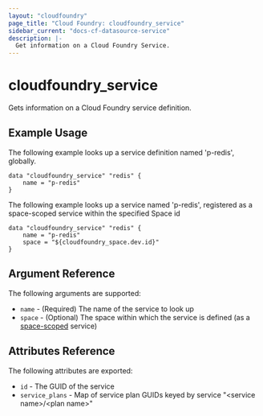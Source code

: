 ```yaml
---
layout: "cloudfoundry"
page_title: "Cloud Foundry: cloudfoundry_service"
sidebar_current: "docs-cf-datasource-service"
description: |-
  Get information on a Cloud Foundry Service.
---
```


# cloudfoundry\_service

Gets information on a Cloud Foundry service definition.

## Example Usage

The following example looks up a service definition named 'p-redis', globally. 

```
data "cloudfoundry_service" "redis" {
    name = "p-redis"    
}
```

The following example looks up a service named 'p-redis', registered as a space-scoped service within the specified Space id

```
data "cloudfoundry_service" "redis" {
    name = "p-redis"  
    space = "${cloudfoundry_space.dev.id}"  
}
```

## Argument Reference

The following arguments are supported:

* `name` - (Required) The name of the service to look up
* `space` - (Optional) The space within which the service is defined (as a [space-scoped](http://docs.cloudfoundry.org/services/managing-service-brokers.html#register-broker) service)

## Attributes Reference

The following attributes are exported:

* `id` - The GUID of the service
* `service_plans` - Map of service plan GUIDs keyed by service "&lt;service name&gt;/&lt;plan name&gt;"
